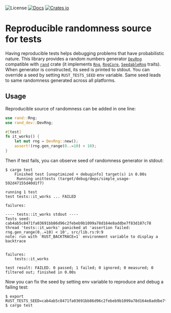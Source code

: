 ![License](https://img.shields.io/crates/l/rand_dev)
[![Docs](https://docs.rs/rand_dev/badge.svg)](https://docs.rs/rand_dev)
[![Crates io](https://img.shields.io/crates/v/rand_dev.svg)](https://crates.io/crates/rand_dev)

<!-- run `cargo rdme` to regenerate a block below: -->
<!-- cargo-rdme start -->

# Reproducible randomness source for tests

Having reproducible tests helps debugging problems that have probabilistic nature. This library provides
a random numbers generator [`DevRng`] compatible with [`rand`] crate (it implements [`Rng`],
[`RngCore`], [`SeedableRng`] traits). When generator is constructed, its seed is printed to stdout.
You can override a seed by setting `RUST_TESTS_SEED` env variable. Same seed leads to same randomness
generated across all platforms.

[`Rng`]: rand::Rng
[`RngCore`]: rand::RngCore
[`SeedableRng`]: rand::SeedableRng

## Usage
Reproducible source of randomness can be added in one line:

```rust
use rand::Rng;
use rand_dev::DevRng;

#[test]
fn it_works() {
    let mut rng = DevRng::new();
    assert!(rng.gen_range(0..=10) < 10);
}
```

Then if test fails, you can observe seed of randomness generator in stdout:
```text
$ cargo test
    Finished test [unoptimized + debuginfo] target(s) in 0.00s
     Running unittests (target/debug/deps/simple_usage-592d47155d40d1f7)

running 1 test
test tests::it_works ... FAILED

failures:

---- tests::it_works stdout ----
Tests seed: cab4ab5c8471fa03691bb86d96c2febeb9b1099a78d164e8addbe7f83d107c78
thread 'tests::it_works' panicked at 'assertion failed: rng.gen_range(0..=10) < 10', src/lib.rs:9:9
note: run with `RUST_BACKTRACE=1` environment variable to display a backtrace


failures:
    tests::it_works

test result: FAILED. 0 passed; 1 failed; 0 ignored; 0 measured; 0 filtered out; finished in 0.00s
```

Now you can fix the seed by setting env variable to reproduce and debug a failing test:
```text
$ export RUST_TESTS_SEED=cab4ab5c8471fa03691bb86d96c2febeb9b1099a78d164e8addbe7f83d107c78
$ cargo test
```

<!-- cargo-rdme end -->

[`DevRng`]: https://docs.rs/rand_dev/latest/rand_dev/struct.DevRng.html
[`rand`]: https://docs.rs/rand
